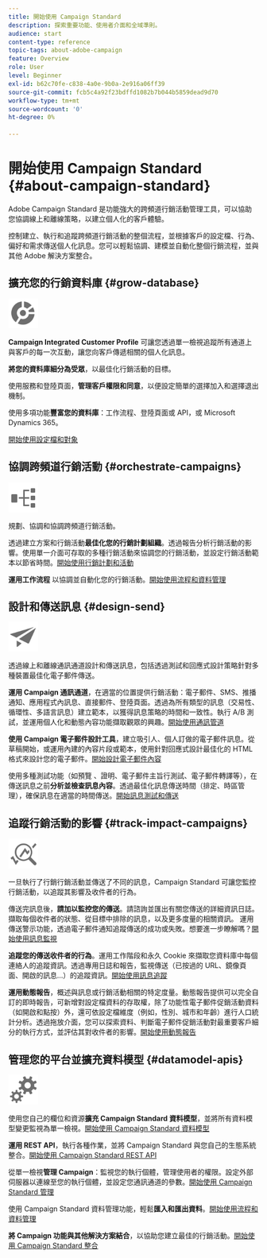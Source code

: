 ```yaml
---
title: 開始使用 Campaign Standard
description: 探索重要功能、使用者介面和全域準則。
audience: start
content-type: reference
topic-tags: about-adobe-campaign
feature: Overview
role: User
level: Beginner
exl-id: b62c70fe-c838-4a0e-9b0a-2e916a06ff39
source-git-commit: fcb5c4a92f23bdffd1082b7b044b5859dead9d70
workflow-type: tm+mt
source-wordcount: '0'
ht-degree: 0%

---
```


# 開始使用 Campaign Standard {#about-campaign-standard}

Adobe Campaign Standard 是功能強大的跨頻道行銷活動管理工具，可以協助您協調線上和離線策略，以建立個人化的客戶體驗。

控制建立、執行和追蹤跨頻道行銷活動的整個流程，並根據客戶的設定檔、行為、偏好和需求傳送個人化訊息。您可以輕鬆協調、建模並自動化整個行銷流程，並與其他 Adobe 解決方案整合。

## 擴充您的行銷資料庫 {#grow-database}

<img width="60px" alt="條件" src="assets/icon_segment.svg"/>

**Campaign Integrated Customer Profile** 可讓您透過單一檢視追蹤所有通道上與客戶的每一次互動，讓您向客戶傳遞相關的個人化訊息。

**將您的資料庫細分為受眾**，以最佳化行銷活動的目標。

使用服務和登陸頁面，**管理客戶權限和同意**，以便設定簡單的選擇加入和選擇退出機制。

使用多項功能&#x200B;**豐富您的資料庫**：工作流程、登陸頁面或 API，或 Microsoft Dynamics 365。

[開始使用設定檔和對象](../../audiences/using/get-started-profiles-and-audiences.md)

## 協調跨頻道行銷活動 {#orchestrate-campaigns}

<img width="60px" alt="條件" src="assets/icon_workflows.svg"/>

規劃、協調和協調跨頻道行銷活動。

透過建立方案和行銷活動&#x200B;**最佳化您的行銷計劃組織**。透過報告分析行銷活動的影響。使用單一介面可存取的多種行銷活動來協調您的行銷活動，並設定行銷活動範本以節省時間。[開始使用行銷計劃和活動](../../start/using/programs-and-campaigns.md)

**運用工作流程** 以協調並自動化您的行銷活動。[開始使用流程和資料管理](../../automating/using/get-started-workflows.md)

## 設計和傳送訊息 {#design-send}

<img width="60px" alt="條件" src="assets/icon_send.svg"/>

透過線上和離線通訊通道設計和傳送訊息，包括透過測試和回應式設計策略針對多種裝置最佳化電子郵件傳送。

**運用 Campaign 通訊通道**，在適當的位置提供行銷活動：電子郵件、SMS、推播通知、應用程式內訊息、直接郵件、登陸頁面。透過為所有類型的訊息（交易性、循環性、多語言訊息）建立範本，以獲得訊息策略的時間和一致性。執行 A/B 測試，並運用個人化和動態內容功能擷取觀眾的興趣。[開始使用通訊管道](../../channels/using/get-started-communication-channels.md)

**使用 Campaign 電子郵件設計工具**，建立吸引人、個人訂做的電子郵件訊息。從草稿開始，或運用內建的內容片段或範本，使用針對回應式設計最佳化的 HTML 格式來設計您的電子郵件。[開始設計電子郵件內容](../../designing/using/designing-content-in-adobe-campaign.md)

使用多種測試功能（如預覽 、證明、電子郵件主旨行測試、電子郵件轉譯等），在傳送訊息之前&#x200B;**分析並檢查訊息內容**。透過最佳化訊息傳送時間（排定、時區管理），確保訊息在適當的時間傳送。[開始訊息測試和傳送](../../sending/using/get-started-sending-messages.md)

## 追蹤行銷活動的影響 {#track-impact-campaigns}

<img width="60px" alt="條件" src="assets/icon_report.svg"/>

一旦執行了行銷行銷活動並傳送了不同的訊息，Campaign Standard 可讓您監控行銷活動，以追蹤其影響及收件者的行為。

傳送完訊息後，**請加以監控您的傳送**。請諮詢並匯出有關您傳送的詳細資訊日誌。擷取每個收件者的狀態、從目標中排除的訊息，以及更多度量的相關資訊。
運用傳送警示功能，透過電子郵件通知追蹤傳送的成功或失敗。想要進一步瞭解嗎？[開始使用訊息監視](../../sending/using/monitoring-a-delivery.md)

**追蹤您的傳送收件者的行為**。運用工作階段和永久 Cookie 來擷取您資料庫中每個連絡人的追蹤資訊。透過專用日誌和報告，監視傳送（已按過的 URL、鏡像頁面、開啟的訊息…）的追蹤資訊。[開始使用訊息追蹤](../../sending/using/tracking-messages.md)

**運用動態報告**，概述與訊息或行銷活動相關的特定度量。動態報告提供可以完全自訂的即時報告，可新增對設定檔資料的存取權，除了功能性電子郵件促銷活動資料（如開啟和點按）外，還可依設定檔維度（例如，性別、城市和年齡）進行人口統計分析。透過拖放介面，您可以探索資料、判斷電子郵件促銷活動對最重要客戶細分的執行方式，並評估其對收件者的影響。[開始使用動態報告](../../reporting/using/about-dynamic-reports.md)

## 管理您的平台並擴充資料模型 {#datamodel-apis}

<img width="60px" alt="條件" src="assets/icon_admin.svg"/>

使用您自己的欄位和資源&#x200B;**擴充 Campaign Standard 資料模型**，並將所有資料模型變更監視為單一檢視。[開始使用 Campaign Standard 資料模型](../../developing/using/get-started-data-model.md)

**運用 REST API**，執行各種作業，並將 Campaign Standard 與您自己的生態系統整合。[開始使用 Campaign Standard REST API](../../api/using/get-started-apis.md)

從單一檢視&#x200B;**管理 Campaign**：監視您的執行個體，管理使用者的權限。設定外部伺服器以連線至您的執行個體，並設定您通訊通道的參數。[開始使用 Campaign Standard 管理](../../administration/using/get-started-campaign-administration.md)

使用 Campaign Standard 資料管理功能，輕鬆&#x200B;**匯入和匯出資料**。[開始使用流程和資料管理](../../automating/using/get-started-workflows.md)

**將 Campaign 功能與其他解決方案結合**，以協助您建立最佳的行銷活動。[開始使用 Campaign Standard 整合](../../integrating/using/get-started-campaign-integrations.md)
